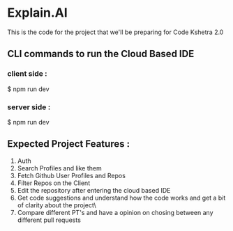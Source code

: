# Explain.AI
This is the code for the project that we'll be preparing for Code Kshetra 2.0

## CLI commands to run the Cloud Based IDE 
### client side : 
$ npm run dev

### server side :
$ npm run dev


## Expected Project Features :
1. Auth
2. Search Profiles and like them
3. Fetch Github User Profiles and Repos
4. Filter Repos on the Client
5. Edit the repository after entering the cloud based IDE
6. Get code suggestions and understand how the code works and get a bit of clarity about the project\
7. Compare different PT's and have a opinion on chosing between any different pull requests
